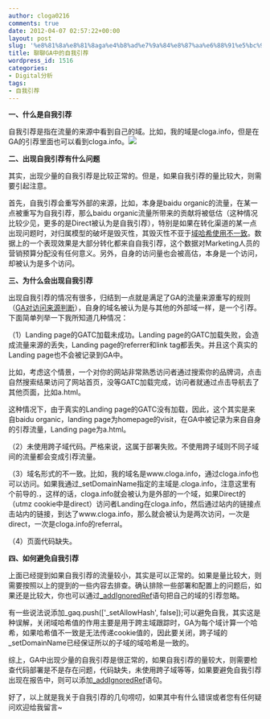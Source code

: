 ```yaml
---
author: cloga0216
comments: true
date: 2012-04-07 02:57:22+00:00
layout: post
slug: '%e8%81%8a%e8%81%8aga%e4%b8%ad%e7%9a%84%e8%87%aa%e6%88%91%e5%bc%95%e8%8d%90'
title: 聊聊GA中的自我引荐
wordpress_id: 1516
categories:
- Digital分析
tags:
- 自我引荐
---
```


**一、什么是自我引荐**

自我引荐是指在流量的来源中看到自己的域。比如，我的域是cloga.info，但是在GA的引荐里面也可以看到cloga.info。[![](http://www.cloga.info/wp-content/uploads/2012/04/123123.png)](http://www.cloga.info/wp-content/uploads/2012/04/123123.png)

**二、出现自我引荐有什么问题<!-- more -->**

其实，出现少量的自我引荐是比较正常的。但是，如果自我引荐的量比较大，则需要引起注意。

首先，自我引荐会重写外部的来源，比如，本身是baidu organic的流量，在某一点被重写为自我引荐，那么baidu organic流量所带来的贡献将被低估（这种情况比较少见，更多的是Direct被认为是自我引荐），特别是如果在转化渠道的某一点出现问题时，对归属模型的破坏是毁灭性，其毁灭性不亚于[域哈希使用不一致](http://www.cloga.info/archives/1402.html)。数据上的一个表现效果是大部分转化都来自自我引荐，这个数据对Marketing人员的营销预算分配没有任何意义。另外，自身的访问量也会被高估，本身是一个访问，却被认为是多个访问。

**三、为什么会出现自我引荐**

出现自我引荐的情况有很多，归结到一点就是满足了GA的流量来源重写的规则（[GA对访问来源判断](http://www.cloga.info/archives/817.html)），自身的域名被认为是与其他的外部域一样，是一个引荐。下面简单列举一下我所知道几种情况：

（1）Landing page的GATC加载未成功。Landing page的GATC加载失败，会造成流量来源的丢失，Landing page的referrer和link tag都丢失。并且这个真实的Landing page也不会被记录到GA中。

比如，考虑这个情景，一个对你的网站非常熟悉访问者通过搜索你的品牌词，点击自然搜索结果访问了网站首页，没等GATC加载完成，访问者就通过点击导航去了其他页面，比如a.html。

这种情况下，由于真实的Landing page的GATC没有加载，因此，这个其实是来自baidu organic，landing page为homepage的visit，在GA中被记录为来自自身的引荐流量，Landing page为a.html。

（2）未使用跨子域代码。严格来说，这属于部署失败。不使用跨子域则不同子域间的流量都会变成引荐流量。

（3）域名形式的不一致。比如，我的域名是www.cloga.info，通过cloga.info也可以访问。如果我通过_setDomainName指定的主域是.cloga.info，注意这里有个前导的.，这样的话，cloga.info就会被认为是外部的一个域，如果Direct的（utmz cookie中是direct）访问者Landing在cloga.info，然后通过站内的链接点击站内的链接，到达了www.cloga.info，那么就会被认为是两次访问，一次是direct，一次是cloga.info的referral。

（4）页面代码缺失。

**四、如何避免自我引荐**

上面已经提到如果自我引荐的流量较小，其实是可以正常的。如果是量比较大，则需要按照以上的提到的一些内容去排查。确认排除一些部署和配置上的问题后，如果还是比较大，你也可以通过[_addIgnoredRef](https://code.google.com/intl/zh-CN/apis/analytics/docs/gaJS/gaJSApiSearchEngines.html#_gat.GA_Tracker_._clearIgnoredRef)语句把自己的域的引荐忽略。

有一些说法说添加_gaq.push(['_setAllowHash', false]);可以避免自我，其实这是种误解，关闭域哈希值的作用主要是用于跨主域跟踪时，GA为每个域计算一个哈希，如果哈希值不一致是无法传递cookie值的，因此要关闭，跨子域的_setDomainName已经保证所以的子域的域哈希是一致的。

综上，GA中出现少量的自我引荐是很正常的，如果自我引荐的量较大，则需要检查代码部署是不是存在问题，代码缺失，未使用跨子域等等，如果要避免自我引荐出现在报告中，则可以添加[_addIgnoredRef](https://code.google.com/intl/zh-CN/apis/analytics/docs/gaJS/gaJSApiSearchEngines.html#_gat.GA_Tracker_._clearIgnoredRef)语句。

好了，以上就是我关于自我引荐的几句唠叨，如果其中有什么错误或者您有任何疑问欢迎给我留言~
